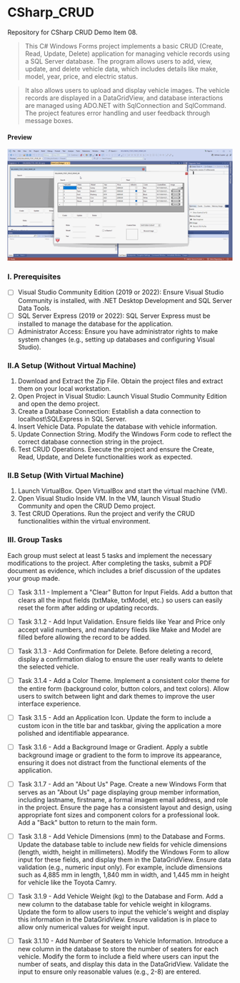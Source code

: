 # CSharp_CRUD
Repository for CSharp CRUD Demo Item 08.

> This C# Windows Forms project implements a basic CRUD (Create, Read, Update, Delete)
application for managing vehicle records using a SQL Server database. The program allows users to add, view,
update, and delete vehicle data, which includes details like make, model, year, price, and electric status.

> It also allows users to upload and display vehicle images. The vehicle records are displayed in a DataGridView, 
and database interactions are managed using ADO.NET with SqlConnection and SqlCommand. The project features error 
handling and user feedback through message boxes.

#### Preview
![CSHARP_CRUD_DEMO_08](./csharp_crud_demo_08.gif)

### I. Prerequisites
- [ ] Visual Studio Community Edition (2019 or 2022): Ensure Visual Studio Community is installed, with .NET Desktop Development and SQL Server Data Tools.
- [ ] SQL Server Express (2019 or 2022): SQL Server Express must be installed to manage the database for the application.
- [ ] Administrator Access: Ensure you have administrator rights to make system changes (e.g., setting up databases and configuring Visual Studio).

### II.A Setup (Without Virtual Machine)
1. Download and Extract the Zip File. Obtain the project files and extract them on your local workstation.
2. Open Project in Visual Studio: Launch Visual Studio Community Edition and open the demo project.
3. Create a Database Connection: Establish a data connection to localhost\SQLExpress in SQL Server.
4. Insert Vehicle Data. Populate the database with vehicle information.
5. Update Connection String. Modify the Windows Form code to reflect the correct database connection string in the project.
6. Test CRUD Operations. Execute the project and ensure the Create, Read, Update, and Delete functionalities work as expected.

### II.B Setup (With Virtual Machine)
1. Launch VirtualBox. Open VirtualBox and start the virtual machine (VM).
2. Open Visual Studio Inside VM. In the VM, launch Visual Studio Community and open the CRUD Demo project.
3. Test CRUD Operations. Run the project and verify the CRUD functionalities within the virtual environment.

### III. Group Tasks
Each group must select at least 5 tasks and implement the necessary modifications to the project. After completing
the tasks, submit a PDF document as evidence, which includes a brief discussion of the updates your group made.

- [ ] Task 3.1.1 - Implement a "Clear" Button for Input Fields. Add a button that clears all the input fields (txtMake, txtModel, etc.) 
so users can easily reset the form after adding or updating records.

- [ ] Task 3.1.2 - Add Input Validation. Ensure fields like Year and Price only accept valid numbers, and mandatory fileds like Make and Model
are filled before allowing the record to be added.

- [ ] Task 3.1.3 - Add Confirmation for Delete. Before deleting a record, display a confirmation dialog to ensure the user really wants to delete
the selected vehicle.

- [ ] Task 3.1.4 - Add a Color Theme. Implement a consistent color theme for the entire form (background color, button colors, and text colors).
Allow users to switch between light and dark themes to improve the user interface experience.

- [ ] Task 3.1.5 - Add an Application Icon. Update the form to include a custom icon in the title bar and taskbar, giving the application a more
polished and identifiable appearance.

- [ ] Task 3.1.6 - Add a Background Image or Gradient. Apply a subtle background image or gradient to the form to improve its appearance, ensuring 
it does not distract from the functional elements of the application.

- [ ] Task 3.1.7 - Add an "About Us" Page. Create a new Windows Form that serves as an "About Us" page displaying group member information, including 
lastname, firstname, a formal imagem email address, and role in the project. Ensure the page has a consistent layout and design, using
appropriate font sizes and component colors for a professional look. Add a "Back" button to return to the main form.

- [ ] Task 3.1.8 - Add Vehicle Dimensions (mm) to the Database and Forms. Update the database table to include new fields for vehicle dimensions (length, width, height in millimeters).
Modify the Windows Form to allow input for these fields, and display them in the DataGridView. Ensure data validation (e.g., numeric input only).
For example, include dimensions such as 4,885 mm in length, 1,840 mm in width, and 1,445 mm in height for vehicle like the Toyota Camry.

- [ ] Task 3.1.9 - Add Vehicle Weight (kg) to the Database and Form. Add a new column to the database table for vehicle weight in kilograms. Update the form to allow users to input the 
vehicle's weight and display this information in the DataGridView. Ensure validation is in place to allow only numerical values for weight input.

- [ ] Task 3.1.10 - Add Number of Seaters to Vehicle Information. Introduce a new column in the database to store the number of seaters for each vehicle.
Modify the form to include a field where users can input the number of seats, and display this data in the DataGridView. Validate the input to ensure only reasonable
values (e.g., 2-8) are entered.





